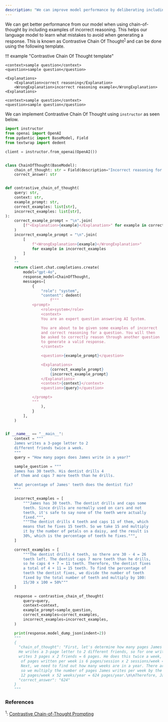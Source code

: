 ```yaml
---
description: "We can improve model performance by deliberating including incorrect examples of reasoning for our model to see"
---
```


We can get better performance from our model when using chain-of-thought by including examples of incorrect reasoning. This helps our language model to learn what mistakes to avoid when generating a response. This is known as Contrastive Chain Of Thought<sup><a href="https://arxiv.org/pdf/2311.09277">1</a></sup> and can be done using the following template.

!!! example "Contrastive Chain Of Thought template"

    <context>sample question</context>
    <question>sample question</question>

    <Explanations>
        <Explanation>correct reasoning</Explanation>
        <WrongExplanation>incorrect reasoning example</WrongExplanation>
    <Explanations>

    <context>sample question</context>
    <question>sample question</question>

We can implement Contrastive Chain Of Thought using `instructor` as seen below.

```python hl_lines="35-40"
import instructor
from openai import OpenAI
from pydantic import BaseModel, Field
from textwrap import dedent

client = instructor.from_openai(OpenAI())


class ChainOfThought(BaseModel):
    chain_of_thought: str = Field(description="Incorrect reasoning for the answer")
    correct_answer: str


def contrastive_chain_of_thought(
    query: str,
    context: str,
    example_prompt: str,
    correct_examples: list[str],
    incorrect_examples: list[str],
):
    correct_example_prompt = "\n".join(
        [f"<Explanation>{example}</Explanation>" for example in correct_examples]
    )
    incorrect_example_prompt = "\n".join(
        [
            f"<WrongExplanation>{example}</WrongExplanation>"
            for example in incorrect_examples
        ]
    )
    ""
    return client.chat.completions.create(
        model="gpt-4o",
        response_model=ChainOfThought,
        messages=[
            {
                "role": "system",
                "content": dedent(
                    f"""
            <prompt>
                <role>system</role>
                <context>
                You are an expert question answering AI System.

                You are about to be given some examples of incorrect
                and correct reasoning for a question. You will then
                be asked to correctly reason through another question
                to generate a valid response.
                </context>

                <question>{example_prompt}</question>

                <Explanations>
                    {correct_example_prompt}
                    {incorrect_example_prompt}
                </Explanations>
                <context>{context}</context>
                <question>{query}</question>

            </prompt>
            """
                ),
            }
        ],
    )


if __name__ == "__main__":
    context = """
    James writes a 3-page letter to 2
    different friends twice a week.
    """
    query = "How many pages does James write in a year?"

    sample_question = """
    James has 30 teeth. His dentist drills 4
    of them and caps 7 more teeth than he drills.

    What percentage of James' teeth does the dentist fix?
    """

    incorrect_examples = [
        """James has 30 teeth. The dentist drills and caps some
        teeth. Since drills are normally used on cars and not
        teeth, it's safe to say none of the teeth were actually
        fixed.""",
        """The dentist drills 4 teeth and caps 11 of them, which
        means that he fixes 15 teeth. So we take 15 and multiply
        it by the number of petals on a daisy, and the result is
        30%, which is the percentage of teeth he fixes.""",
    ]

    correct_examples = [
        """The dentist drills 4 teeth, so there are 30 - 4 = 26
        teeth left. The dentist caps 7 more teeth than he drills,
        so he caps 4 + 7 = 11 teeth. Therefore, the dentist fixes
        a total of 4 + 11 = 15 teeth. To find the percentage of
        teeth the dentist fixes, we divide the number of teeth
        fixed by the total number of teeth and multiply by 100:
        15/30 x 100 = 50%"""
    ]

    response = contrastive_chain_of_thought(
        query=query,
        context=context,
        example_prompt=sample_question,
        correct_examples=correct_examples,
        incorrect_examples=incorrect_examples,
    )

    print(response.model_dump_json(indent=2))
    """
    {
      "chain_of_thought": "First, let's determine how many pages James writes per week.
      He writes a 3-page letter to 2 different friends, so for one writing session, he
      writes 3 pages x 2 friends = 6 pages. He does this twice a week, so the total number
       of pages written per week is 6 pages/session x 2 sessions/week = 12 pages/week. \n\n
       Next, we need to find out how many weeks are in a year. There are 52 weeks in a year,
       so we multiply the number of pages James writes per week by the number of weeks in a year:
       12 pages/week x 52 weeks/year = 624 pages/year.\n\nTherefore, James writes 624 pages in a year.",
      "correct_answer": "624"
    }
    """
```

### References

<sup id="ref-1">1</sup>: [Contrastive Chain-of-Thought Prompting](https://arxiv.org/pdf/2311.09277)
